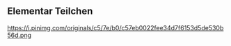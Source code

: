 ## Elementar Teilchen

https://i.pinimg.com/originals/c5/7e/b0/c57eb0022fee34d7f6153d5de530b56d.png
